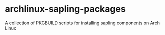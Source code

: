 # archlinux-sapling-packages

A collection of PKGBUILD scripts for installing sapling components on Arch
Linux
